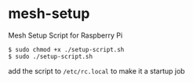 # mesh-setup
Mesh Setup Script for Raspberry Pi
````
$ sudo chmod +x ./setup-script.sh
$ sudo ./setup-script.sh
````
add the script to ```` /etc/rc.local ```` to make it a startup job

